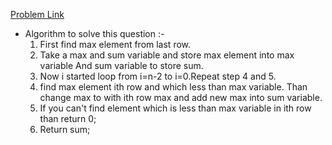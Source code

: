 [Problem Link](https://practice.geeksforgeeks.org/problems/maximum-sum-of-increasing-order-elements-from-n-arrays4848/1)

- Algorithm to solve this question :-
     1. First find max element from last row.
     2. Take a max and sum variable and store max element into max variable And sum variable to store sum.
     3. Now i started loop from i=n-2 to i=0.Repeat step 4 and 5.
     4. find max element  ith row and which less than max variable. Than change max to with ith row max and add new max into sum variable.
     5. If you can't find element which  is less than max variable in ith row than return 0;
     6. Return sum;
